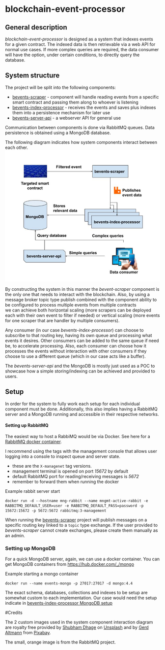 # blockchain-event-processor

## General description

_blockchain-event-processor_ is designed as a system that indexes events for a given contract. 
The indexed data is then retrievable via a web API for normal use cases. 
If more complex queries are required, the data consumer will have the option, under certain conditions, to directly query the database.

## System structure

The project will be split into the following components:

- [bevents-scraper](https://github.com/abarbatei/bevents-scraper) - component will handle reading events from a specific smart contract and passing them along to whoever is listening
- [bevents-index-processor](https://github.com/abarbatei/bevents-index-processor) - receives the events and saves plus indexes them into a persistence mechanism for later use
- [bevents-server-api](https://github.com/abarbatei/bevents-server-api) - a webserver API for general use

Communication between components is done via RabbitMQ queues. 
Data persistence is obtained using a MongoDB database.

The following diagram indicates how system components interact between each other.
![Component interaction](res/blockchain-event-processor-architecture.jpg)

By constructing the system in this manner the _bevent-scraper_ component is the only one that needs to interact with the blockchain.
Also, by using a message broker topic type publish combined with the component ability to be configured to process multiple events from multiple contracts  
we can achieve both horizontal scaling (more scrapers can be deployed each with their own event to filter if needed)
or vertical scaling (more events for one scraper that are handler by multiple consumers).

Any consumer (in our case _bevents-index-processor_) can choose to subscribe to that routing key, having its own queue and processing what events it desires.
Other consumers can be added to the same queue if need be, to accelerate processing.
Also, each consumer can choose how it processes the events without interaction with other consumers if they choose to use a different queue (which in our case acts like a buffer).

The _bevents-server-api_ and the MongoDB is mostly just used as a POC to showcase how a simple storing/indexing can be achieved and provided to users.

## Setup

In order for the system to fully work each setup for each individual component must be done.
Additionally, this also implies having a RabbitMQ server and a MongoDB running and accessible in their respective networks.

#### Setting up RabbitMQ 

The easiest way to host a RabbiMQ would be via Docker.
See here for a [RabbitMQ docker container](https://hub.docker.com/_/rabbitmq/). 

I recommend using the tags with the management console that allows user logging into a console to inspect queue and server state.
- these are the `X-managenet` tag versions.
- management terminal is opened on port *15672* by default
- default RabbitMQ port for reading/receiving messages is *5672*
- remember to forward them when running the docker

Example rabbit server start
```
docker run -d --hostname mng-rabbit --name mngmt-active-rabbit -e RABBITMQ_DEFAULT_USER=user -e RABBITMQ_DEFAULT_PASS=password -p 15672:15672 -p 5672:5672 rabbitmq:3-management
```

When running the [bevents-scraper](https://github.com/abarbatei/bevents-scraper) project will publish messages on 
a specific routing key linked to a `topic` type exchange. 
If the user provided to _bevents-scraper_ cannot create exchanges, please create them manually as an admin.

### Setting up MongoDB 

For a quick MongoDB server, again, we can use a docker container.
You can get MongoDB containers from https://hub.docker.com/_/mongo

Example starting a mongo container
```
docker run --name events-mongo -p 27017:27017 -d mongo:4.4
```
The exact schema, databases, collections and indexes to be setup are somewhat custom to each implementation.
Our case would need the setup indicate in [bevents-index-processor MongoDB setup](https://github.com/abarbatei/bevents-index-processor#mongodb-setup-and-interaction)

#Credits

The 2 custom images used in the system component interaction diagram are royalty free provided by 
[Shubham Dhage](https://unsplash.com/@theshubhamdhage?utm_source=unsplash&utm_medium=referral&utm_content=creditCopyText") on [Unsplash](https://unsplash.com/s/photos/blockchain?utm_source=unsplash&utm_medium=referral&utm_content=creditCopyText)
and by [Gerd Altmann](https://pixabay.com/users/geralt-9301/?utm_source=link-attribution&amp;utm_medium=referral&amp;utm_campaign=image&amp;utm_content=3938432) from [Pixabay](https://pixabay.com/?utm_source=link-attribution&amp;utm_medium=referral&amp;utm_campaign=image&amp;utm_content=3938432).

The small, orange image is from the RabbitMQ project.